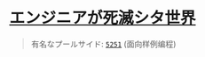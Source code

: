 # [エンジニアが死滅シタ世界](https://paiza.jp/botchi)

> 有名なプールサイド: [`5251`](https://paiza.jp/botchi/ranking) (面向样例编程)
